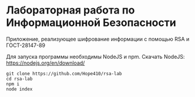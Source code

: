 # Лабораторная работа по Информационной Безопасности
Приложение, реализующее шифрование информации с помощью RSA и ГОСТ-28147-89

Для запуска программы необходимы NodeJS и npm.
Скачать NodeJS: https://nodejs.org/en/download/
```
git clone https://github.com/Hope410/rsa-lab
cd rsa-lab
npm i
node index
```
